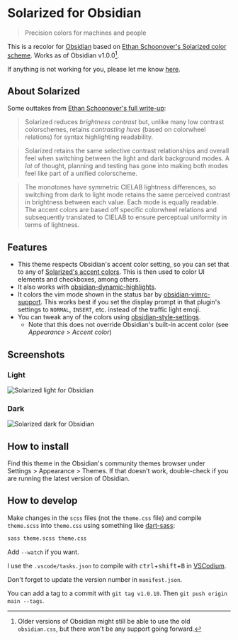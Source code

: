 # Solarized for Obsidian

> Precision colors for machines and people

This is a recolor for [Obsidian](https://obsidian.md/) based on [Ethan Schoonover's Solarized color scheme](https://ethanschoonover.com/solarized/). Works as of Obsidian v1.0.0[^1].

If anything is not working for you, please let me know [here](https://github.com/harmtemolder/obsidian-solarized/issues).

[^1]: Older versions of Obsidian might still be able to use the old `obsidian.css`, but there won't be any support going forward.

## About Solarized

Some outtakes from [Ethan Schoonover's full write-up](https://ethanschoonover.com/solarized/#features):

> Solarized reduces _brightness contrast_ but, unlike many low contrast colorschemes, retains _contrasting hues_ (based on colorwheel relations) for syntax highlighting readability.

> Solarized retains the same selective contrast relationships and overall feel when switching between the light and dark background modes. A _lot_ of thought, planning and testing has gone into making both modes feel like part of a unified colorscheme.

> The monotones have symmetric CIELAB lightness differences, so switching from dark to light mode retains the same perceived contrast in brightness between each value. Each mode is equally readable. The accent colors are based off specific colorwheel relations and subsequently translated to CIELAB to ensure perceptual uniformity in terms of lightness.

## Features

- This theme respects Obsidian's accent color setting, so you can set that to any of [Solarized's accent colors](https://ethanschoonover.com/solarized/#the-values). This is then used to color UI elements and checkboxes, among others.
- It also works with [obsidian-dynamic-highlights](https://github.com/nothingislost/obsidian-dynamic-highlights).
- It colors the vim mode shown in the status bar by [obsidian-vimrc-support](https://github.com/esm7/obsidian-vimrc-support). This works best if you set the display prompt in that plugin's settings to `NORMAL`, `INSERT`, etc. instead of the traffic light emoji.
- You can tweak any of the colors using [obsidian-style-settings](https://github.com/mgmeyers/obsidian-style-settings).
  - Note that this does not override Obsidian's built-in accent color (see _Appearance_ > _Accent color_)

## Screenshots

### Light

![Solarized light for Obsidian](./screenshot-light.png)

### Dark

![Solarized dark for Obsidian](./screenshot-dark.png)

## How to install

Find this theme in the Obsidian's community themes browser under Settings > Appearance > Themes. If that doesn't work, double-check if you are running the latest version of Obsidian.

## How to develop

Make changes in the `scss` files (not the `theme.css` file) and compile `theme.scss` into `theme.css` using something like [dart-sass](https://sass-lang.com/dart-sass/):

```sh
sass theme.scss theme.css
```

Add `--watch` if you want.

I use the `.vscode/tasks.json` to compile with <kbd>ctrl</kbd>+<kbd>shift</kbd>+<kbd>B</kbd> in [VSCodium](https://github.com/VSCodium/vscodium#readme).

Don't forget to update the version number in `manifest.json`.

You can add a tag to a commit with `git tag v1.0.10`. Then `git push origin main --tags`.
